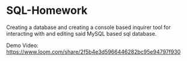 # SQL-Homework
Creating a database and creating a console based inquirer tool for interacting with and editing said MySQL based sql database.

Demo Video: https://www.loom.com/share/2f5b4e3d5966446282bc95e94797f930
